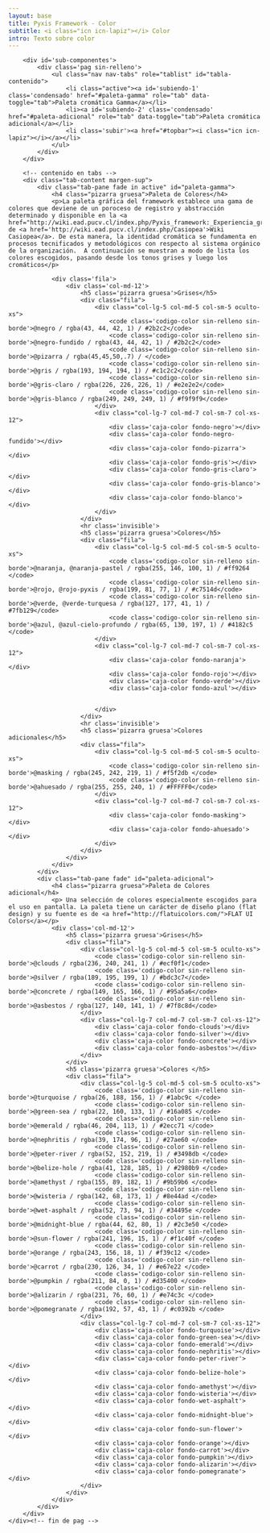 ```yaml
---
layout: base
title: Pyxis Framework - Color
subtitle: <i class="icn icn-lapiz"></i> Color
intro: Texto sobre color
---
```


<!--<div class='col-lg-3 col-md-3 oculto-sm oculto-xs'>
<a name='ancla' id='a'></a>
<div class='menu-affix alto-affix'>
<div data-spy="affix" data-offset-top="220">
    <ul>
        <li><a class='xs gris-oscuro gruesa' data-scroll href='#titulo-uno'>Paleta de colores</a></li>
        <li><a class='xs gris-oscuro gruesa' data-scroll href='#titulo-dos'>Grises</a></li>
        <li><a class='xs gris-oscuro gruesa' data-scroll href='#titulo-tres'>Colores</a></li>
        <li><a class='xs gris-oscuro gruesa' data-scroll href='#titulo-cuatro'>Adicionales</a></li>
        <li><a class='xs gris-oscuro gruesa' data-scroll href='#titulo-cinco'>Opuestos</a></li>
    </ul>
</div>
</div>
</div>-->

<div class='fila'>
    <div class='col-lg-12 col-md-12 col-sm-12 col-xs-12'>

        <div id='sub-componentes'>
            <div class='pag sin-relleno'>
                <ul class="nav nav-tabs" role="tablist" id="tabla-contenido">
                    <li class="active"><a id='subiendo-1' class='condensado' href="#paleta-gamma" role="tab" data-toggle="tab">Paleta cromática Gamma</a></li>
                    <li><a id='subiendo-2' class='condensado' href="#paleta-adicional" role="tab" data-toggle="tab">Paleta cromática adicional</a></li>
                    <li class='subir'><a href="#topbar"><i class="icn icn-lapiz"></i></a></li>
                </ul>
            </div>
        </div>
        
        <!-- contenido en tabs -->
        <div class="tab-content margen-sup">
            <div class="tab-pane fade in active" id="paleta-gamma">
                <h4 class="pizarra gruesa">Paleta de Colores</h4>
                <p>La paleta gráfica del framework establece una gama de colores que deviene de un poroceso de registro y abstracción determinado y disponible en la <a href="http://wiki.ead.pucv.cl/index.php/Pyxis_framework:_Experiencia_gr%C3%A1fica_de_una_organizaci%C3%B3n#Paleta_de_colores">Documentación</a> de <a href='http://wiki.ead.pucv.cl/index.php/Casiopea'>Wiki Casiopea</a>. De esta manera, la identidad cromática se fundamenta en procesos tecnificados y metodológicos con respecto al sistema orgánico de la organización.  A continuación se muestran a modo de lista los colores escogidos, pasando desde los tonos grises y luego los cromáticos</p>

                <div class='fila'>
                    <div class='col-md-12'>
                        <h5 class='pizarra gruesa'>Grises</h5>
                        <div class="fila">
                            <div class="col-lg-5 col-md-5 col-sm-5 oculto-xs">
                                <code class='codigo-color sin-relleno sin-borde'>@negro / rgba(43, 44, 42, 1) / #2b2c2</code>
                                <code class='codigo-color sin-relleno sin-borde'>@negro-fundido / rgba(43, 44, 42, 1) / #2b2c2</code>
                                <code class='codigo-color sin-relleno sin-borde'>@pizarra / rgba(45,45,50,.7) / </code>
                                <code class='codigo-color sin-relleno sin-borde'>@gris / rgba(193, 194, 194, 1) / #c1c2c2</code>
                                <code class='codigo-color sin-relleno sin-borde'>@gris-claro / rgba(226, 226, 226, 1) / #e2e2e2</code>
                                <code class='codigo-color sin-relleno sin-borde'>@gris-blanco / rgba(249, 249, 249, 1) / #f9f9f9</code>
                            </div>
                            <div class="col-lg-7 col-md-7 col-sm-7 col-xs-12">
                                <div class='caja-color fondo-negro'></div>
                                <div class='caja-color fondo-negro-fundido'></div>
                                <div class='caja-color fondo-pizarra'></div>
                                <div class='caja-color fondo-gris'></div>
                                <div class='caja-color fondo-gris-claro'></div>
                                <div class='caja-color fondo-gris-blanco'></div>
                                <div class='caja-color fondo-blanco'></div>
                            </div>
                        </div>
                        <hr class='invisible'>
                        <h5 class='pizarra gruesa'>Colores</h5>
                        <div class="fila">
                            <div class="col-lg-5 col-md-5 col-sm-5 oculto-xs">
                                <code class='codigo-color sin-relleno sin-borde'>@naranja, @naranja-pastel / rgba(255, 146, 100, 1) / #ff9264 </code>
                                <code class='codigo-color sin-relleno sin-borde'>@rojo, @rojo-pyxis / rgba(199, 81, 77, 1) / #c7514d</code>
                                <code class='codigo-color sin-relleno sin-borde'>@verde, @verde-turquesa / rgba(127, 177, 41, 1) / #7fb129</code>  
                                <code class='codigo-color sin-relleno sin-borde'>@azul, @azul-cielo-profundo / rgba(65, 130, 197, 1) / #4182c5 </code>         
                            </div>
                            <div class="col-lg-7 col-md-7 col-sm-7 col-xs-12">
                                <div class='caja-color fondo-naranja'></div>
                                <div class='caja-color fondo-rojo'></div>
                                <div class='caja-color fondo-verde'></div> 
                                <div class='caja-color fondo-azul'></div>
                                

                            </div>
                        </div>
                        <hr class='invisible'>
                        <h5 class='pizarra gruesa'>Colores adicionales</h5>
                        <div class="fila">
                            <div class="col-lg-5 col-md-5 col-sm-5 oculto-xs">
                                <code class='codigo-color sin-relleno sin-borde'>@masking / rgba(245, 242, 219, 1) / #f5f2db </code>
                                <code class='codigo-color sin-relleno sin-borde'>@ahuesado / rgba(255, 255, 240, 1) / #FFFFF0</code> 
                            </div>
                            <div class="col-lg-7 col-md-7 col-sm-7 col-xs-12">
                                <div class='caja-color fondo-masking'></div>
                                <div class='caja-color fondo-ahuesado'></div>
                            </div>
                        </div>
                    </div>
                </div>
            </div>
            <div class="tab-pane fade" id="paleta-adicional">
                <h4 class="pizarra gruesa">Paleta de Colores adicional</h4>
                <p> Una selección de colores especialmente escogidos para el uso en pantalla. La paleta tiene un carácter de diseño plano (flat design) y su fuente es de <a href="http://flatuicolors.com/">FLAT UI Colors</a></p>
                <div class='col-md-12'>
                    <h5 class='pizarra gruesa'>Grises</h5>
                    <div class="fila">
                        <div class="col-lg-5 col-md-5 col-sm-5 oculto-xs">
                            <code class='codigo-color sin-relleno sin-borde'>@clouds / rgba(236, 240, 241, 1) / #ecf0f1</code>
                            <code class='codigo-color sin-relleno sin-borde'>@silver / rgba(189, 195, 199, 1) / #bdc3c7</code>
                            <code class='codigo-color sin-relleno sin-borde'>@concrete / rgba(149, 165, 166, 1) / #95a5a6</code>
                            <code class='codigo-color sin-relleno sin-borde'>@asbestos / rgba(127, 140, 141, 1) / #7f8c8d</code>
                        </div>
                        <div class="col-lg-7 col-md-7 col-sm-7 col-xs-12">
                            <div class='caja-color fondo-clouds'></div>
                            <div class='caja-color fondo-silver'></div>
                            <div class='caja-color fondo-concrete'></div>
                            <div class='caja-color fondo-asbestos'></div>
                        </div>
                    </div>
                    <h5 class='pizarra gruesa'>Colores </h5>
                    <div class="fila">
                        <div class="col-lg-5 col-md-5 col-sm-5 oculto-xs">
                            <code class='codigo-color sin-relleno sin-borde'>@turquoise / rgba(26, 188, 156, 1) / #1abc9c </code>
                            <code class='codigo-color sin-relleno sin-borde'>@green-sea / rgba(22, 160, 133, 1) / #16a085 </code>
                            <code class='codigo-color sin-relleno sin-borde'>@emerald / rgba(46, 204, 113, 1) / #2ecc71 </code>
                            <code class='codigo-color sin-relleno sin-borde'>@nephritis / rgba(39, 174, 96, 1) / #27ae60 </code>
                            <code class='codigo-color sin-relleno sin-borde'>@peter-river / rgba(52, 152, 219, 1) / #3498db </code>
                            <code class='codigo-color sin-relleno sin-borde'>@belize-hole / rgba(41, 128, 185, 1) / #2980b9 </code>
                            <code class='codigo-color sin-relleno sin-borde'>@amethyst / rgba(155, 89, 182, 1) / #9b59b6 </code>
                            <code class='codigo-color sin-relleno sin-borde'>@wisteria / rgba(142, 68, 173, 1) / #8e44ad </code>
                            <code class='codigo-color sin-relleno sin-borde'>@wet-asphalt / rgba(52, 73, 94, 1) / #34495e </code>
                            <code class='codigo-color sin-relleno sin-borde'>@midnight-blue / rgba(44, 62, 80, 1) / #2c3e50 </code>
                            <code class='codigo-color sin-relleno sin-borde'>@sun-flower / rgba(241, 196, 15, 1) / #f1c40f </code>
                            <code class='codigo-color sin-relleno sin-borde'>@orange / rgba(243, 156, 18, 1) / #f39c12 </code>
                            <code class='codigo-color sin-relleno sin-borde'>@carrot / rgba(230, 126, 34, 1) / #e67e22 </code>
                            <code class='codigo-color sin-relleno sin-borde'>@pumpkin / rgba(211, 84, 0, 1) / #d35400 </code>
                            <code class='codigo-color sin-relleno sin-borde'>@alizarin / rgba(231, 76, 60, 1) / #e74c3c </code>
                            <code class='codigo-color sin-relleno sin-borde'>@pomegranate / rgba(192, 57, 43, 1) / #c0392b </code>
                        </div>
                        <div class="col-lg-7 col-md-7 col-sm-7 col-xs-12">
                            <div class='caja-color fondo-turquoise'></div>
                            <div class='caja-color fondo-green-sea'></div>
                            <div class='caja-color fondo-emerald'></div>
                            <div class='caja-color fondo-nephritis'></div>
                            <div class='caja-color fondo-peter-river'></div>
                            <div class='caja-color fondo-belize-hole'></div>
                            <div class='caja-color fondo-amethyst'></div>
                            <div class='caja-color fondo-wisteria'></div>
                            <div class='caja-color fondo-wet-asphalt'></div>
                            <div class='caja-color fondo-midnight-blue'></div>
                            <div class='caja-color fondo-sun-flower'></div>
                            <div class='caja-color fondo-orange'></div>
                            <div class='caja-color fondo-carrot'></div>
                            <div class='caja-color fondo-pumpkin'></div>
                            <div class='caja-color fondo-alizarin'></div>
                            <div class='caja-color fondo-pomegranate'></div>
                        </div>
                    </div>
                </div>
            </div>
        </div>
    </div><!-- fin de pag -->
</div>
